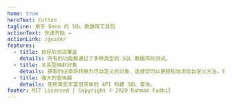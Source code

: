 ```yaml
---
home: true
heroText: Cotton
tagline: 用于 Deno 的 SQL 数据库工具包
actionText: 快速开始 →
actionLink: /guide/
features:
  - title: 良好的测试覆盖
    details: 所有的功能都通过了多种类型的 SQL 数据库的测试。
  - title: 关系型映射对象
    details: 获取的记录将转换为可自定义的对象，这使您可以更轻松地添加自定义方法，钩子和 getter-setter 方法。
  - title: 强大的查询器
    details: 使用类型丰富但简单的 API 构建 SQL 查询。
footer: MIT Licensed | Copyright © 2020 Rahman Fadhil
---
```

